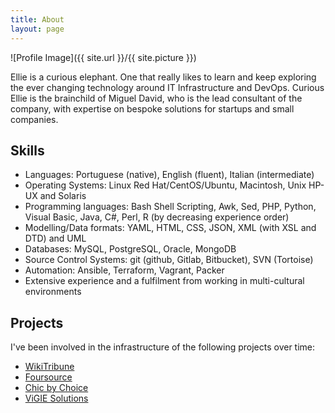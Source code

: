 ```yaml
---
title: About
layout: page
---
```

![Profile Image]({{ site.url }}/{{ site.picture }})

<p>Ellie is a curious elephant. One that really likes to learn and keep exploring the ever changing technology around IT Infrastructure and DevOps. Curious Ellie is the brainchild of Miguel David, who is the lead consultant of the company, with expertise on bespoke solutions for startups and small companies.</p>

<h2>Skills</h2>

<ul class="skill-list">
	<li>Languages: Portuguese (native), English (fluent), Italian (intermediate)</li>
	<li>Operating Systems: Linux Red Hat/CentOS/Ubuntu, Macintosh, Unix HP-UX and Solaris</li>
	<li>Programming languages: Bash Shell Scripting, Awk, Sed, PHP, Python, Visual Basic, Java, C#, Perl, R (by decreasing experience order)</li>
	<li>Modelling/Data formats: YAML, HTML, CSS, JSON, XML (with XSL and DTD) and UML</li>
	<li>Databases: MySQL, PostgreSQL, Oracle, MongoDB</li>
	<li>Source Control Systems: git (github, Gitlab, Bitbucket), SVN (Tortoise)</li>
	<li>Automation: Ansible, Terraform, Vagrant, Packer</li>
	<li>Extensive experience and a fulfilment from working in multi-cultural environments</li>
</ul>

<h2>Projects</h2>

<p>I've been involved in the infrastructure of the following projects over time:</p>
<ul>
	<li><a href="https://www.wikitribune.com/">WikiTribune</a></li>
	<li><a href="https://foursource.com/">Foursource</a></li>
	<li><a href="https://chic-by-choice.com/">Chic by Choice</a></li>
	<li><a href="https://www.vigiesolutions.com/">ViGIE Solutions</a></li>
</ul>
